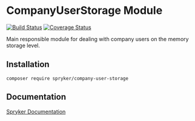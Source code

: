 # CompanyUserStorage Module
[![Build Status](https://travis-ci.org/spryker/company-user-storage.svg)](https://travis-ci.org/spryker/company-user-storage)
[![Coverage Status](https://coveralls.io/repos/github/spryker/company-user-storage/badge.svg)](https://coveralls.io/github/spryker/company-user-storage)

Main responsible module for dealing with company users on the memory storage level.

## Installation

```
composer require spryker/company-user-storage
```

## Documentation

[Spryker Documentation](https://academy.spryker.com/developing_with_spryker/module_guide/modules.html)
